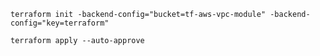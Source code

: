 ```shell
terraform init -backend-config="bucket=tf-aws-vpc-module" -backend-config="key=terraform"
```

```shell
terraform apply --auto-approve
```